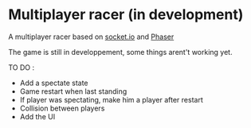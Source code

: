 # Multiplayer racer (in development)

A multiplayer racer based on [socket.io](http://socket.io/) and [Phaser](http://phaser.io/)

The game is still in developpement, some things arent't working yet.


TO DO :

- Add a spectate state
- Game restart when last standing
- If player was spectating, make him a player after restart
- Collision between players
- Add the UI
